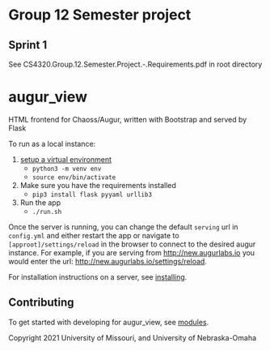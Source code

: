 # Group 12 Semester project

## Sprint 1
See CS4320.Group.12.Semester.Project.-.Requirements.pdf in root directory

# augur_view

HTML frontend for Chaoss/Augur, written with Bootstrap and served by Flask

To run as a local instance:

1. [setup a virtual environment](https://docs.python.org/3/library/venv.html#module-venv)
    - `python3 -m venv env`
    - `source env/bin/activate`
2. Make sure you have the requirements installed
    - `pip3 install flask pyyaml urllib3`
3. Run the app
    - `./run.sh`

Once the server is running, you can change the default `serving` url in `config.yml` and either restart the app or navigate to `[approot]/settings/reload` in the browser to connect to the desired augur instance. For example, if you are serving from http://new.augurlabs.io you would enter the url: http://new.augurlabs.io/settings/reload. 

For installation instructions on a server, see [installing](installing.md).

## Contributing

To get started with developing for augur_view, see [modules](modules.md).

Copyright 2021 University of Missouri, and University of Nebraska-Omaha
